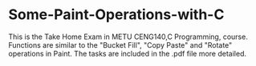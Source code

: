 # Some-Paint-Operations-with-C
This is the Take Home Exam in METU CENG140,C Programming, course.
Functions are similar to the "Bucket Fill", "Copy Paste" and "Rotate" operations in Paint. 
The tasks are included in the .pdf file more detailed.
